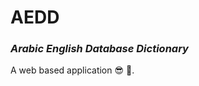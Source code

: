 # AEDD
### _Arabic English Database Dictionary_

A web based application :sunglasses: :money_mouth_face:.
